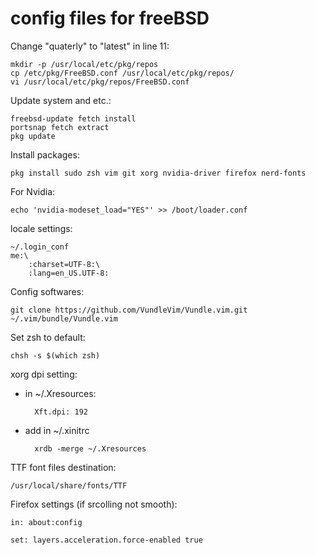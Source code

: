 # config files for freeBSD

Change "quaterly" to "latest" in line 11:

    mkdir -p /usr/local/etc/pkg/repos
    cp /etc/pkg/FreeBSD.conf /usr/local/etc/pkg/repos/
    vi /usr/local/etc/pkg/repos/FreeBSD.conf

Update system and etc.:

    freebsd-update fetch install
    portsnap fetch extract
    pkg update
    
Install packages:

    pkg install sudo zsh vim git xorg nvidia-driver firefox nerd-fonts
    
For Nvidia: 

    echo 'nvidia-modeset_load="YES"' >> /boot/loader.conf 
    
locale settings: 
    
    ~/.login_conf
    me:\
        :charset=UTF-8:\
        :lang=en_US.UTF-8:
    
Config softwares:
    
    git clone https://github.com/VundleVim/Vundle.vim.git ~/.vim/bundle/Vundle.vim 
    
Set zsh to default:
    
    chsh -s $(which zsh)


xorg dpi setting:
- in ~/.Xresources:
    
        Xft.dpi: 192
- add in ~/.xinitrc

        xrdb -merge ~/.Xresources
TTF font files destination:

    /usr/local/share/fonts/TTF


Firefox settings (if srcolling not smooth):

    in: about:config
  
    set: layers.acceleration.force-enabled true
